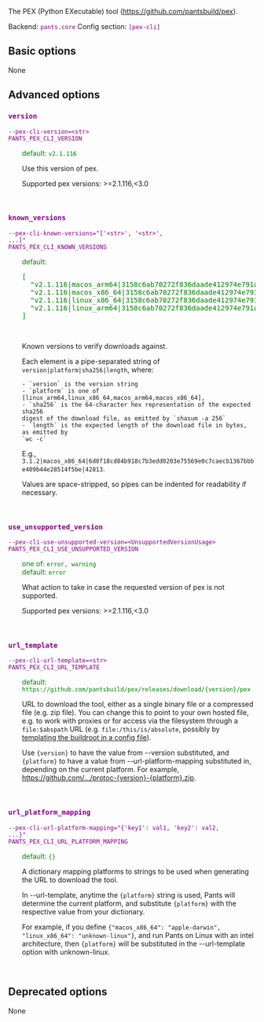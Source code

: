 
The PEX (Python EXecutable) tool (https://github.com/pantsbuild/pex).

Backend: <span style="color: purple"><code>pants.core</code></span>
Config section: <span style="color: purple"><code>[pex-cli]</code></span>

## Basic options

None

## Advanced options

<div style="color: purple">

### `version`

  <code>--pex-cli-version=&lt;str&gt;</code><br>
  <code>PANTS_PEX_CLI_VERSION</code><br>
</div>
<div style="padding-left: 2em;">
<span style="color: green">default: <code>v2.1.116</code></span>

<br>

Use this version of pex.

Supported pex versions: >=2.1.116,<3.0
</div>
<br>

<div style="color: purple">

### `known_versions`

  <code>--pex-cli-known-versions=&quot;['&lt;str&gt;', '&lt;str&gt;', ...]&quot;</code><br>
  <code>PANTS_PEX_CLI_KNOWN_VERSIONS</code><br>
</div>
<div style="padding-left: 2em;">
<span style="color: green">default: <pre>[
  "v2.1.116|macos&lowbar;arm64|3158c6ab70272f836daade412974e791a069af2eb1d43aee9c10cfdf63154385|4068322",
  "v2.1.116|macos&lowbar;x86&lowbar;64|3158c6ab70272f836daade412974e791a069af2eb1d43aee9c10cfdf63154385|4068322",
  "v2.1.116|linux&lowbar;x86&lowbar;64|3158c6ab70272f836daade412974e791a069af2eb1d43aee9c10cfdf63154385|4068322",
  "v2.1.116|linux&lowbar;arm64|3158c6ab70272f836daade412974e791a069af2eb1d43aee9c10cfdf63154385|4068322"
]</pre></span>

<br>


Known versions to verify downloads against.

Each element is a pipe-separated string of `version|platform|sha256|length`, where:

    - `version` is the version string
    - `platform` is one of [linux_arm64,linux_x86_64,macos_arm64,macos_x86_64],
    - `sha256` is the 64-character hex representation of the expected sha256
    digest of the download file, as emitted by `shasum -a 256`
    - `length` is the expected length of the download file in bytes, as emitted by
    `wc -c`

E.g., `3.1.2|macos_x86_64|6d0f18cd84b918c7b3edd0203e75569e0c7caecb1367bbbe409b44e28514f5be|42813`.

Values are space-stripped, so pipes can be indented for readability if necessary.

</div>
<br>

<div style="color: purple">

### `use_unsupported_version`

  <code>--pex-cli-use-unsupported-version=&lt;UnsupportedVersionUsage&gt;</code><br>
  <code>PANTS_PEX_CLI_USE_UNSUPPORTED_VERSION</code><br>
</div>
<div style="padding-left: 2em;">
<span style="color: green">one of: <code>error, warning</code></span><br>
<span style="color: green">default: <code>error</code></span>

<br>


What action to take in case the requested version of pex is not supported.

Supported pex versions: >=2.1.116,<3.0

</div>
<br>

<div style="color: purple">

### `url_template`

  <code>--pex-cli-url-template=&lt;str&gt;</code><br>
  <code>PANTS_PEX_CLI_URL_TEMPLATE</code><br>
</div>
<div style="padding-left: 2em;">
<span style="color: green">default: <code>https://github.com/pantsbuild/pex/releases/download/{version}/pex</code></span>

<br>

URL to download the tool, either as a single binary file or a compressed file (e.g. zip file). You can change this to point to your own hosted file, e.g. to work with proxies or for access via the filesystem through a `file:$abspath` URL (e.g. `file:/this/is/absolute`, possibly by [templating the buildroot in a config file](https://www.pantsbuild.org/v2.16/docs/options#config-file-entries)).

Use `{version}` to have the value from --version substituted, and `{platform}` to have a value from --url-platform-mapping substituted in, depending on the current platform. For example, https://github.com/.../protoc-{version}-{platform}.zip.
</div>
<br>

<div style="color: purple">

### `url_platform_mapping`

  <code>--pex-cli-url-platform-mapping=&quot;{'key1': val1, 'key2': val2, ...}&quot;</code><br>
  <code>PANTS_PEX_CLI_URL_PLATFORM_MAPPING</code><br>
</div>
<div style="padding-left: 2em;">
<span style="color: green">default: <code>{}</code></span>

<br>

A dictionary mapping platforms to strings to be used when generating the URL to download the tool.

In --url-template, anytime the `{platform}` string is used, Pants will determine the current platform, and substitute `{platform}` with the respective value from your dictionary.

For example, if you define `{"macos_x86_64": "apple-darwin", "linux_x86_64": "unknown-linux"}`, and run Pants on Linux with an intel architecture, then `{platform}` will be substituted in the --url-template option with unknown-linux.
</div>
<br>


## Deprecated options

None


